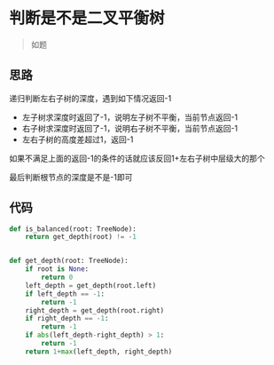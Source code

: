 # 判断是不是二叉平衡树
> 如题


**思路**
--------------------

递归判断左右子树的深度，遇到如下情况返回-1
- 左子树求深度时返回了-1，说明左子树不平衡，当前节点返回-1
- 右子树求深度时返回了-1，说明右子树不平衡，当前节点返回-1
- 左右子树的高度差超过1，返回-1

如果不满足上面的返回-1的条件的话就应该反回1+左右子树中层级大的那个

最后判断根节点的深度是不是-1即可

**代码**
--------------------

```python
def is_balanced(root: TreeNode):
    return get_depth(root) != -1


def get_depth(root: TreeNode):
    if root is None:
        return 0
    left_depth = get_depth(root.left)
    if left_depth == -1:
        return -1
    right_depth = get_depth(root.right)
    if right_depth == -1:
        return -1
    if abs(left_depth-right_depth) > 1:
        return -1
    return 1+max(left_depth, right_depth)

```